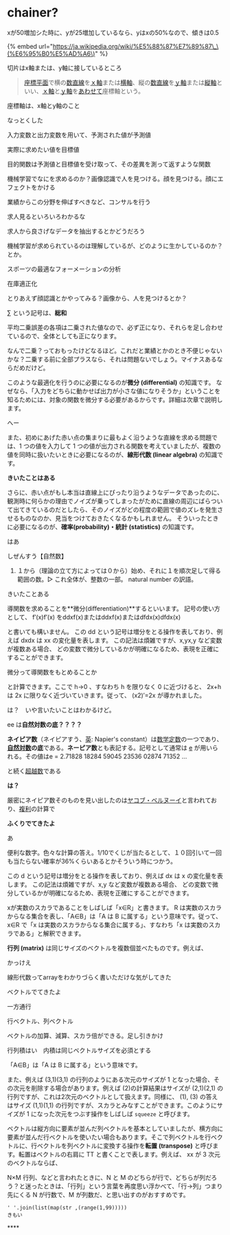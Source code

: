 # chainer?

xが50増加シた時に、yが25増加しているなら、yはxの50%なので、傾きは0.5

{% embed url="https://ja.wikipedia.org/wiki/%E5%88%87%E7%89%87\_\(%E6%95%B0%E5%AD%A6\)" %}

切片はx軸または、y軸に接しているところ

> [座標平面](https://www.weblio.jp/content/%E5%BA%A7%E6%A8%99%E5%B9%B3%E9%9D%A2)で横の[数直線](https://www.weblio.jp/content/%E6%95%B0%E7%9B%B4%E7%B7%9A)を[ｘ軸](https://www.weblio.jp/content/%EF%BD%98%E8%BB%B8)または[横軸](https://www.weblio.jp/content/%E6%A8%AA%E8%BB%B8)、縦の[数直線](https://www.weblio.jp/content/%E6%95%B0%E7%9B%B4%E7%B7%9A)を[ｙ軸](https://www.weblio.jp/content/%EF%BD%99%E8%BB%B8)または[縦軸](https://www.weblio.jp/content/%E7%B8%A6%E8%BB%B8)といい、[ｘ軸](https://www.weblio.jp/content/%EF%BD%98%E8%BB%B8)と[ｙ軸](https://www.weblio.jp/content/%EF%BD%99%E8%BB%B8)を[あわせて](https://www.weblio.jp/content/%E3%81%82%E3%82%8F%E3%81%9B%E3%81%A6)座標軸という。

座標軸は、x軸とy軸のこと

なっとくした

入力変数と出力変数を用いて、予測された値が予測値

実際に求めたい値を目標値

目的関数は予測値と目標値を受け取って、その差異を測って返すような関数

機械学習でなにを求めるのか？画像認識で人を見つける。顔を見つける。顔にエフェクトをかける

業績からこの分野を伸ばすべきなど、コンサルを行う

求人見るといろいろわかるな

求人から良さげなデータを抽出するとかどうだろう

機械学習が求められているのは理解しているが、どのように生かしているのか？とか。

スポーツの最適なフォーメーションの分析

在庫適正化

とりあえず顔認識とかやってみる？画像から、人を見つけるとか？

∑ という記号は、**総和**

平均二乗誤差の各項は二乗された値なので、必ず正になり、それらを足し合わせているので、全体としても正になります。

なんで二乗？っておもったけどなるほど。これだと業績とかのとき不便じゃないかな？二乗する前に全部プラスなら、それは問題ないでしょう。マイナスあるならだめだけど。

 このような最適化を行うのに必要になるのが**微分 \(differential\)** の知識です。 なぜなら、「入力をどちらに動かせば出力が小さな値になりそうか」ということを知るためには、対象の関数を微分する必要があるからです。詳細は次章で説明します。

へー

また、初めにあげた赤い点の集まりに最もよく沿うような直線を求める問題では、1 つの値を入力して 1 つの値が出力される関数を考えていましたが、複数の値を同時に扱いたいときに必要になるのが、**線形代数 \(linear algebra\)** の知識です。

**きいたことはある**

さらに、赤い点がもし本当は直線上にぴったり沿うようなデータであったのに、観測時に何らかの理由でノイズが乗ってしまったがために直線の周辺にばらついて出てきているのだとしたら、そのノイズがどの程度の範囲で値のズレを発生させるものなのか、見当をつけておきたくなるかもしれません。 そういったときに必要になるのが、**確率\(probability\)・統計 \(statistics\)** の知識です。  


はあ



しぜんすう【自然数】

1. １から（理論の立て方によっては０から）始め、それに１を順次足して得る範囲の数。▷ これ全体が、整数の一部。 natural number の訳語。

きいたことある

導関数を求めることを**微分\(differentiation\)**するといいます。 記号の使い方として、 f′\(x\)f′\(x\) をddxf\(x\)またはddxf\(x\)またはdfdx\(x\)dfdx\(x\)

と書いても構いません。 この dd という記号は増分をとる操作を表しており、例えば dxdx は xx の変化量を表します。 この記法は煩雑ですが、x,yx,y など変数が複数ある場合、 どの変数で微分しているかが明確になるため、表現を正確にすることができます。

微分って導関数をもとめることか

と計算できます。ここで h→0 、すなわち h を限りなく 0 に近づけると、 2x+h は 2x に限りなく近づいていきます。従って、 \(x2\)′=2x が導かれました。

は？　いや言いたいことはわかるけど。

  
ee は**自然対数の底？？？？**

**ネイピア数**（ネイピアすう、[英](https://ja.wikipedia.org/wiki/%E8%8B%B1%E8%AA%9E): Napier's constant）は[数学定数](https://ja.wikipedia.org/wiki/%E6%95%B0%E5%AD%A6%E5%AE%9A%E6%95%B0)の一つであり、[**自然対数**](https://ja.wikipedia.org/wiki/%E8%87%AA%E7%84%B6%E5%AF%BE%E6%95%B0)**の底**である。**ネーピア数**とも表記する。記号として通常は [e](https://ja.wikipedia.org/wiki/E) が用いられる。その値はe = 2.71828 18284 59045 23536 02874 71352 …

と続く[超越数](https://ja.wikipedia.org/wiki/%E8%B6%85%E8%B6%8A%E6%95%B0)である

**は？**

厳密にネイピア数そのものを見い出したのは[ヤコブ・ベルヌーイ](https://ja.wikipedia.org/wiki/%E3%83%A4%E3%82%B3%E3%83%96%E3%83%BB%E3%83%99%E3%83%AB%E3%83%8C%E3%83%BC%E3%82%A4)と言われており、[複利](https://ja.wikipedia.org/wiki/%E8%A4%87%E5%88%A9)の計算で  


**ふくりでてきたよ**

あ

便利な数字。色々な計算の答え。1/10でくじが当たるとして、１０回引いて一回も当たらない確率が36%くらいあるとかそういう時につかう。

この d という記号は増分をとる操作を表しており、例えば dx は x の変化量を表します。 この記法は煩雑ですが、x,y など変数が複数ある場合、 どの変数で微分しているかが明確になるため、表現を正確にすることができます。

xが実数のスカラであることをしばしば「x∈R」と書きます。 R は実数のスカラからなる集合を表し、「A∈B」は「A は B に属する」という意味です。従って、x∈R で「x は実数のスカラからなる集合に属する」、すなわち「x は実数のスカラである」と解釈できます。

**行列 \(matrix\)** は同じサイズのベクトルを複数個並べたものです。例えば、  


かっけえ

線形代数ってarrayをわかりづらく書いただけな気がしてきた  


ベクトルでてきたよ

一方通行

行ベクトル、列ベクトル

ベクトルの加算、減算、スカラ倍ができる。足し引きかけ

行列積はい　内積は同じベクトルサイズを必須とする

「A∈B」は「A は B に属する」という意味です。

 また、例えば \(3,1\)\(3,1\) の行列のようにある次元のサイズが 1 となった場合、その次元を削除する場合があります。例えば \(2\)の計算結果はサイズが \(2,1\)\(2,1\) の行列ですが、これは2次元のベクトルとして扱えます。同様に、 \(1\), \(3\) の答えはサイズ \(1,1\)\(1,1\) の行列ですが、スカラとみなすことができます。このようにサイズが 1 になった次元をつぶす操作をしばしば `squeeze` と呼びます。

 ベクトルは縦方向に要素が並んだ列ベクトルを基本としていましたが、横方向に要素が並んだ行ベクトルを使いたい場合もあります。そこで列ベクトルを行ベクトルに、行ベクトルを列ベクトルに変換する操作を**転置 \(transpose\)** と呼びます。転置はベクトルの右肩に TT と書くことで表します。例えば、 xx が 3 次元のベクトルならば、

N×M 行列、などと言われたときに、N と M のどちらが行で、どちらが列だろう？と迷ったときは、「行列」という言葉を再度思い浮かべて、「行→列」つまり先にくる N が行数で、M が列数だ、と思い出すのがおすすめです。

```text
' '.join(list(map(str ,(range(1,99)))))
きもい
```





\*\*\*\*

